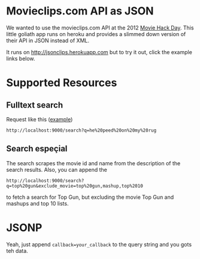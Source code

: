 Movieclips.com API as JSON
==========================

We wanted to use the movieclips.com API at the 2012 [Movie Hack Day](http://moviehackday.com). This little goliath app runs on heroku and provides a slimmed down version of their API in JSON instead of XML.

It runs on http://jsonclips.herokuapp.com but to try it out, click the example links below.

Supported Resources
===================

Fulltext search
-----------

Request like this ([example](http://localhost:9000/search?q=he%20peed%20on%20my%20rug))

    http://localhost:9000/search?q=he%20peed%20on%20my%20rug
    
Search espeçial
---------------

The search scrapes the movie id and name from the description of the search results. Also, you can append the

    http://localhost:9000/search?q=top%20gun&exclude_movie=top%20gun,mashup,top%2010

to fetch a search for Top Gun, but excluding the movie Top Gun and mashups and top 10 lists.
    
JSONP
=====

Yeah, just append `callback=your_callback` to the query string and you gots teh data.



